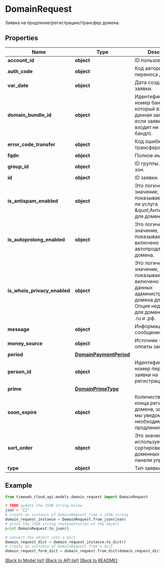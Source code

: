 # DomainRequest

Заявка на продление/регистрацию/трансфер домена.

## Properties
Name | Type | Description | Notes
------------ | ------------- | ------------- | -------------
**account_id** | **object** | ID пользователя | 
**auth_code** | **object** | Код авторизации для переноса домена. | 
**var_date** | **object** | Дата создания заявки. | 
**domain_bundle_id** | **object** | Идентификационный номер бандла, в который входит данная заявка (null - если заявка не входит ни в один бандл). | 
**error_code_transfer** | **object** | Код ошибки трансфера домена. | 
**fqdn** | **object** | Полное имя домена. | 
**group_id** | **object** | ID группы доменных зон. | 
**id** | **object** | ID заявки. | 
**is_antispam_enabled** | **object** | Это логическое значение, которое показывает включена ли услуга \&quot;Антиспам\&quot; для домена | 
**is_autoprolong_enabled** | **object** | Это логическое значение, которое показывает, включено ли автопродление домена. | 
**is_whois_privacy_enabled** | **object** | Это логическое значение, которое показывает, включено ли скрытие данных администратора домена для whois. Опция недоступна для доменов в зонах .ru и .рф. | 
**message** | **object** | Информационное сообщение о заявке. | 
**money_source** | **object** | Источник (способ) оплаты заявки. | 
**period** | [**DomainPaymentPeriod**](DomainPaymentPeriod.md) |  | 
**person_id** | **object** | Идентификационный номер персоны для заявки на регистрацию. | 
**prime** | [**DomainPrimeType**](DomainPrimeType.md) |  | 
**soon_expire** | **object** | Количество дней до конца регистрации домена, за которые мы уведомим о необходимости продления. | 
**sort_order** | **object** | Это значение используется для сортировки доменных зон в панели управления. | 
**type** | **object** | Тип заявки. | 

## Example

```python
from timeweb_cloud_api.models.domain_request import DomainRequest

# TODO update the JSON string below
json = "{}"
# create an instance of DomainRequest from a JSON string
domain_request_instance = DomainRequest.from_json(json)
# print the JSON string representation of the object
print DomainRequest.to_json()

# convert the object into a dict
domain_request_dict = domain_request_instance.to_dict()
# create an instance of DomainRequest from a dict
domain_request_form_dict = domain_request.from_dict(domain_request_dict)
```
[[Back to Model list]](../README.md#documentation-for-models) [[Back to API list]](../README.md#documentation-for-api-endpoints) [[Back to README]](../README.md)


